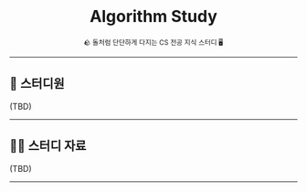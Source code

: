 <!-- PROJECT LOGO -->
<br />
<div align="center">
  <h1>Algorithm Study</h1>
  <small>🪨 돌처럼 단단하게 다지는 CS 전공 지식 스터디 🖥️</small>
  <hr/>
</div>

## 👋 스터디원

(TBD)

---

## 🧑‍🏫 스터디 자료

(TBD)

---
